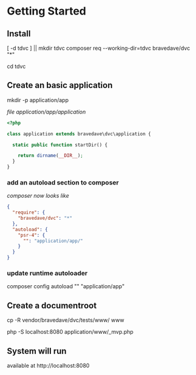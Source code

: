 # Getting Started

## Install

[ -d tdvc ] || mkdir tdvc
composer req --working-dir=tdvc bravedave/dvc "*"

cd tdvc

## Create an basic application

mkdir -p application/app

*file application/app/application*
```php
<?php

class application extends bravedave\dvc\application {

  static public function startDir() {

    return dirname(__DIR__);
  }
}
```

### add an autoload section to composer

*composer now looks like*
```json
{
  "require": {
    "bravedave/dvc": "*"
  },
  "autoload": {
    "psr-4": {
      "": "application/app/"
    }
  }
}
```

### update runtime autoloader
composer config autoload "" "application/app"

## Create a documentroot

cp -R vendor/bravedave/dvc/tests/www/ www

php -S localhost:8080 application/www/_mvp.php

## System will run

available at http://localhost:8080

